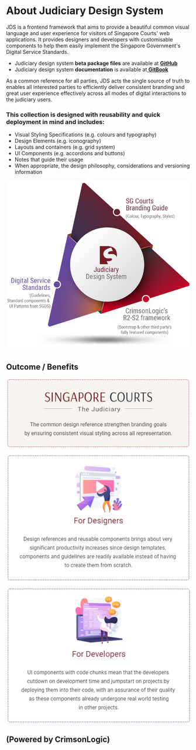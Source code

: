 # About Judiciary Design System

JDS is a frontend framework that aims to provide a beautiful common visual language and user experience for visitors of Singapore Courts' web applications. It provides designers and developers with customisable components to help them easily implement the Singapore Government's Digital Service Standards.

* Judiciary design system **beta package files** are available at [**GitHub**](https://github.com/JudiciaryDS-Github/jds)
* Judiciary design system **documentation** is available at[ **GitBook**](https://sg-jds.gitbook.io/jds-beta/v/main/)

As a common reference for all parties, JDS acts the single source of truth to enables all interested parties to efficiently deliver consistent branding and great user experience effectively across all modes of digital interactions to the judiciary users.

### This collection is designed with reusability and quick deployment in mind and includes:

* Visual Styling Specifications \(e.g. colours and typography\)
* Design Elements \(e.g. iconography\)
* Layouts and containers \(e.g. grid system\)
* UI Components \(e.g. accordions and buttons\)
* Notes that guide their usage
* When appropriate, the design philosophy, considerations and versioning information

![](.gitbook/assets/about.png)

## Outcome / Benefits

![](.gitbook/assets/image%20%28148%29.png)

![](.gitbook/assets/image%20%28145%29.png)

![](.gitbook/assets/image%20%28149%29.png)

## \(Powered by CrimsonLogic\)

